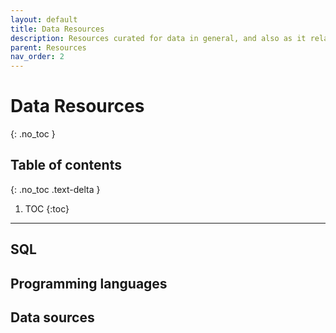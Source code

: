 ```yaml
---
layout: default
title: Data Resources
description: Resources curated for data in general, and also as it relates to health tech.
parent: Resources
nav_order: 2
---
```


# Data Resources
{: .no_toc }

## Table of contents
{: .no_toc .text-delta }

1. TOC
{:toc}

---

## SQL

## Programming languages

## Data sources